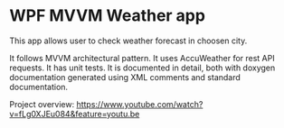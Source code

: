# WPF MVVM Weather app
This app allows user to check weather forecast in choosen city. 

It follows MVVM architectural pattern. It uses AccuWeather for rest API requests. It has unit tests. It is documented in detail,
both with doxygen documentation generated using XML comments and standard  documentation.

Project overview: https://www.youtube.com/watch?v=fLg0XJEu084&feature=youtu.be
